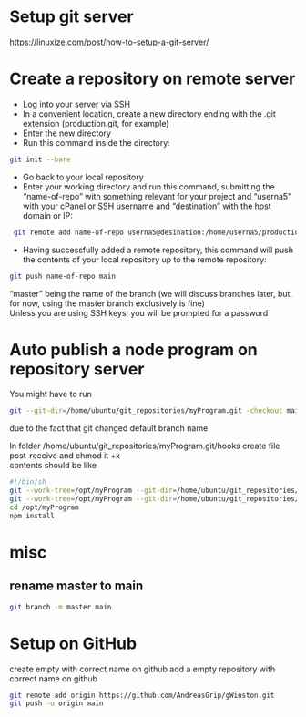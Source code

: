 # Setup git server

https://linuxize.com/post/how-to-setup-a-git-server/

# Create a repository on remote server
- Log into your server via SSH
- In a convenient location, create a new directory ending with the .git extension (production.git, for example)
- Enter the new directory
- Run this command inside the directory:  
```sh
git init --bare
```
- Go back to your local repository
- Enter your working directory and run this command, submitting the “name-of-repo” with something relevant for your project and “userna5” with your cPanel or SSH username and “destination” with the host domain or IP:  
```sh
 git remote add name-of-repo userna5@desination:/home/userna5/production.git
```
- Having successfully added a remote repository, this command will push the contents of your local repository up to the remote repository:  
```sh
git push name-of-repo main  
```
“master” being the name of the branch (we will discuss branches later, but, for now, using the master branch exclusively is fine)  
Unless you are using SSH keys, you will be prompted for a password

# Auto publish a node program on repository server

You might have to run 
```sh
git --git-dir=/home/ubuntu/git_repositories/myProgram.git -checkout main
```
due to the fact that git changed default branch name  

In folder /home/ubuntu/git_repositories/myProgram.git/hooks create file post-receive and chmod it +x  
contents should be like

```sh
#!/bin/sh
git --work-tree=/opt/myProgram --git-dir=/home/ubuntu/git_repositories/myProgram.git -checkout main -f
git --work-tree=/opt/myProgram --git-dir=/home/ubuntu/git_repositories/myProgram.git -checkout -f
cd /opt/myProgram
npm install
```

# misc
## rename master to main
```sh
git branch -m master main
```

# Setup on GitHub
create empty with correct name on github 
add a empty repository with correct name on github 
```sh
git remote add origin https://github.com/AndreasGrip/gWinston.git
git push -u origin main
```

